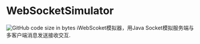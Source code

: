 # WebSocketSimulator
![GitHub code size in bytes](https://img.shields.io/github/languages/code-size/AdlerED/WebSocketSimulator.svg)
:information_source:WebScoket模拟器，用Java Socket模拟服务端与多客户端消息发送接收交互.
